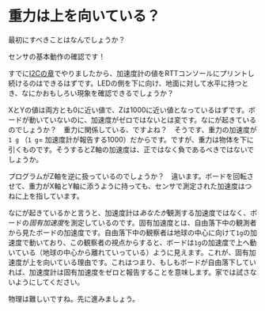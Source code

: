 <!-- # Gravity is up? -->

# 重力は上を向いている？

<!-- What's the first thing we'll do? -->

最初にすべきことはなんでしょうか？

<!-- Perform a sanity check! -->

センサの基本動作の確認です！

<!-- You should already be able to write a program that continuously prints the accelerometer
data on the RTT console from the [I2C chapter](../08-i2c/index.md). Do you observe something
interesting even when holding the board parallel to the floor with the LED side facing down? -->

すでに[I2Cの章](../08-i2c/index.md)でやりましたから、加速度計の値をRTTコンソールにプリントし続けるのはできるはずです。LEDの側を下に向け、地面に対して水平に持つとき、なにかおもしろい現象を確認できるでしょうか？

<!-- What you should see like this is that both the X and Y values are rather close to 0, while the
Z value is at around 1000. Which is weird because the board is not moving yet its acceleration is
non-zero. What's going on? This must be related to the gravity, right? Because the acceleration of
gravity is `1 g` (aha, `1 g` = 1000 from the accelerometer). But the gravity pulls objects downwards
so the acceleration along the Z axis should be negative not positive -->

XとYの値は両方とも0に近い値で、Zは1000に近い値となっているはずです。ボードが動いていないのに、加速度がゼロではないとは変です。なにが起きているのでしょうか？　重力に関係している、ですよね？　そうです、重力の加速度が`1 g` （`1 g`= 加速度計が報告する1000）だからです。ですが、重力は物体を下に引くものです。そうするとZ軸の加速度は、正ではなく負であるべきではないでしょうか。

<!-- Did the program get the Z axis backwards? Nope, you can test rotating the board to align the gravity
to the X or Y axis but the acceleration measured by the accelerometer is always pointing up. -->

プログラムがZ軸を逆に扱っているのでしょうか？　違います。ボードを回転させて、重力がX軸とY軸に添うように持っても、センサで測定された加速度はつねに上を指しています。

<!-- What happens here is that the accelerometer is measuring the *proper acceleration* of the board not
the acceleration *you* are observing. This proper acceleration is the acceleration of the board as
seen from an observer that's in free fall. An observer that's in free fall is moving toward the
center of the Earth with an acceleration of `1g`; from its point of view the board is actually
moving upwards (away from the center of the Earth) with an acceleration of `1g`. And that's why the
proper acceleration is pointing up. This also means that if the board was in free fall, the
accelerometer would report a proper acceleration of zero. Please, don't try that at home. -->

なにが起きているかと言うと、加速度計は*あなたが*観測する加速度ではなく、ボードの*固有加速度*を測定しているのです。固有加速度とは、自由落下中の観測者から見たボードの加速度です。自由落下中の観察者は地球の中心に向けて`1g`の加速度で動いており、この観察者の視点からすると、ボードは`1g`の加速度で上へ動いている（地球の中心から離れていっている）ように見えます。これが、固有加速度が上を向いている理由です。これはつまり、もしもボードが自由落下していれば、加速度計は固有加速度をゼロと報告することを意味します。家では試さないようにしてください。

<!-- Yes, physics is hard. Let's move on. -->

物理は難しいですね。先に進みましょう。
